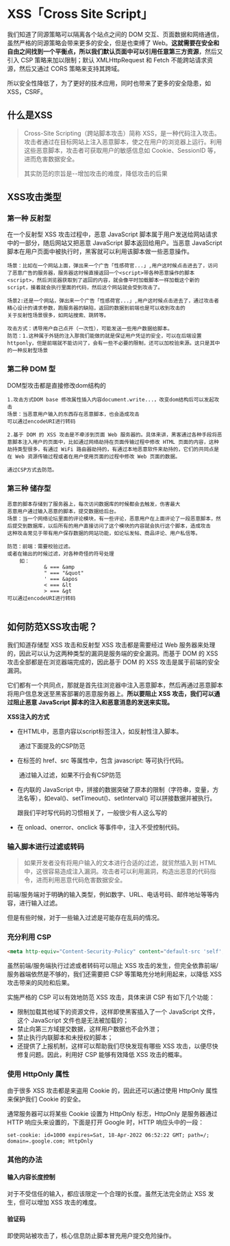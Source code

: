 # XSS「Cross Site Script」

我们知道了同源策略可以隔离各个站点之间的 DOM 交互、页面数据和网络通信，虽然严格的同源策略会带来更多的安全，但是也束缚了 Web。**这就需要在安全和自由之间找到一个平衡点，所以我们默认页面中可以引用任意第三方资源**，然后又引入 CSP 策略来加以限制；默认 XMLHttpRequest 和 Fetch 不能跨站请求资源，然后又通过 CORS 策略来支持其跨域。

所以安全性降低了，为了更好的技术应用，同时也带来了更多的安全隐患，如XSS，CSRF。

## 什么是XSS

> Cross-Site Scripting（跨站脚本攻击）简称 XSS，是一种代码注入攻击。攻击者通过在目标网站上注入恶意脚本，使之在用户的浏览器上运行。利用这些恶意脚本，攻击者可获取用户的敏感信息如 Cookie、SessionID 等，进而危害数据安全。
>
> 其实防范的宗旨是--增加攻击的难度，降低攻击的后果



## XSS攻击类型

### 第一种 反射型

在一个反射型 XSS 攻击过程中，恶意 JavaScript 脚本属于用户发送给网站请求中的一部分，随后网站又把恶意 JavaScript 脚本返回给用户。当恶意 JavaScript 脚本在用户页面中被执行时，黑客就可以利用该脚本做一些恶意操作。

```
场景：比如在一个网站上面，弹出来一个广告「性感荷官...」,用户这时候点击进去了，访问了恶意广告的服务器，服务器这时候直接返回一个<script>带各种恶意操作的脚本<script>，然后浏览器获取到了返回的内容，就会像平时加载脚本一样加载这个新的script，接着就会执行里面的代码，然后这个网站就会受到攻击了。

场景2:还是一个网站，弹出来一个广告「性感荷官...」,用户这时候点击进去了，通过攻击者精心设计的请求参数，跑服务器的缺陷，返回的数据到前端也是可以收到攻击的
关于反射性场景很多，如网站搜索、跳转等。

攻击方式：诱导用户自己点开（一次性），可能发送一些用户数据给脚本。
防范：1.这种属于外链的注入那我们能做的就是保证用户凭证的安全，可以在后端设置httponly，但是前端就不能访问了，会有一些不必要的限制，还可以加校验来源。这只是其中的一种反射型场景
```



### 第二种 DOM 型

DOM型攻击都是直接修改dom结构的

```
1.攻击方式DOM base 修改属性插入内容document.write...，改变dom结构后可以发起攻击 
场景：当恶意用户输入的东西存在恶意脚本，也会造成攻击
可以通过encodeURI进行转码

2.基于 DOM 的 XSS 攻击是不牵涉到页面 Web 服务器的。具体来讲，黑客通过各种手段将恶意脚本注入用户的页面中，比如通过网络劫持在页面传输过程中修改 HTML 页面的内容，这种劫持类型很多，有通过 WiFi 路由器劫持的，有通过本地恶意软件来劫持的，它们的共同点是在 Web 资源传输过程或者在用户使用页面的过程中修改 Web 页面的数据。

通过CSP方式去防范。
```



### 第三种 储存型

```
恶意的脚本存储到了服务器上，每次访问数据库的时候都会去触发，伤害最大
恶意用户通过输入恶意的脚本，提交数据给后台。
场景：当一个网络论坛里面的评论模块，有一些评论，恶意用户在上面评论了一段恶意脚本，然后提交到数据库，以后所有的用户直接访问了这个模块的内容就会执行这个脚本，造成攻击
这种攻击常见于带有用户保存数据的网站功能，如论坛发帖、商品评论、用户私信等。

防范：前端：需要校验过滤。
或者在输出的时候过滤，对各种奇怪的符号处理
	如：
			& === &amp 
			" === "&quot"
			' === &apos
			< === &lt
			> === &gt
可以通过encodeURI进行转码


```



## 如何防范XSS攻击呢？

我们知道存储型 XSS 攻击和反射型 XSS 攻击都是需要经过 Web 服务器来处理的，因此可以认为这两种类型的漏洞是服务端的安全漏洞。而基于 DOM 的 XSS 攻击全部都是在浏览器端完成的，因此基于 DOM 的 XSS 攻击是属于前端的安全漏洞。

它们都有一个共同点，那就是首先往浏览器中注入恶意脚本，然后再通过恶意脚本将用户信息发送至黑客部署的恶意服务器上。**所以要阻止 XSS 攻击，我们可以通过阻止恶意 JavaScript 脚本的注入和恶意消息的发送来实现。**

**XSS注入的方式**

- 在HTML中，恶意内容以script标签注入，如反射性注入脚本。

  ​	通过下面提及的CSP防范

- 在标签的 href、src 等属性中，包含 javascript: 等可执行代码。

  ​	通过输入过滤，如果不行会有CSP防范

- 在内联的 JavaScript 中，拼接的数据突破了原本的限制（字符串，变量，方法名等），如eval()、setTimeout()、setInterval() 可以拼接数据并被执行。

  跟我们平时写代码的习惯相关了，一般很少有人这么写的

- 在 onload、onerror、onclick 等事件中，注入不受控制代码。



### 输入脚本进行过滤或转码

> 如果开发者没有将用户输入的文本进行合适的过滤，就贸然插入到 HTML 中，这很容易造成注入漏洞。攻击者可以利用漏洞，构造出恶意的代码指令，进而利用恶意代码危害数据安全。

前端/服务端对于明确的输入类型，例如数字、URL、电话号码、邮件地址等等内容，进行输入过滤。

但是有些时候，对于一些输入过滤是可能存在乱码的情况。



### 充分利用 CSP

```html
<meta http-equiv="Content-Security-Policy" content="default-src 'self'; img-src https://*; child-src 'none';">

```

虽然前端/服务端执行过滤或者转码可以阻止 XSS 攻击的发生，但完全依靠前端/服务器端依然是不够的，我们还需要把 CSP 等策略充分地利用起来，以降低 XSS 攻击带来的风险和后果。

实施严格的 CSP 可以有效地防范 XSS 攻击，具体来讲 CSP 有如下几个功能：

- 限制加载其他域下的资源文件，这样即使黑客插入了一个 JavaScript 文件，这个 JavaScript 文件也是无法被加载的；
- 禁止向第三方域提交数据，这样用户数据也不会外泄；
- 禁止执行内联脚本和未授权的脚本；
- 还提供了上报机制，这样可以帮助我们尽快发现有哪些 XSS 攻击，以便尽快修复问题。因此，利用好 CSP 能够有效降低 XSS 攻击的概率。



### 使用 HttpOnly 属性

由于很多 XSS 攻击都是来盗用 Cookie 的，因此还可以通过使用 HttpOnly 属性来保护我们 Cookie 的安全。

通常服务器可以将某些 Cookie 设置为 HttpOnly 标志，HttpOnly 是服务器通过 HTTP 响应头来设置的，下面是打开 Google 时，HTTP 响应头中的一段：

```
set-cookie: id=1000 expires=Sat, 18-Apr-2022 06:52:22 GMT; path=/; domain=.google.com; HttpOnly
```

### 其他的办法

#### 输入内容长度控制

对于不受信任的输入，都应该限定一个合理的长度。虽然无法完全防止 XSS 发生，但可以增加 XSS 攻击的难度。

#### 验证码

即使网站被攻击了，核心信息防止脚本冒充用户提交危险操作。





